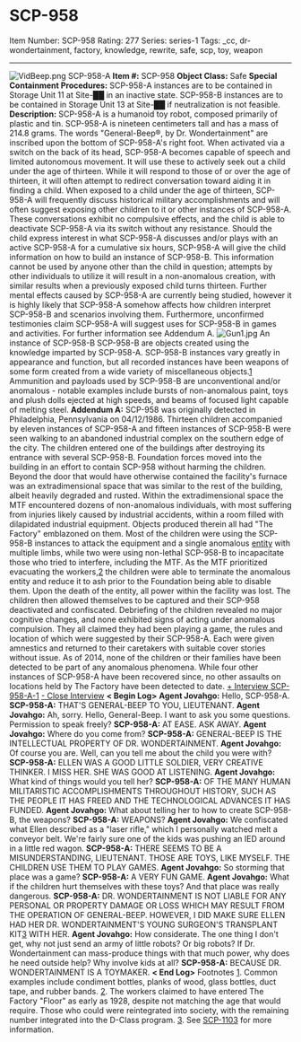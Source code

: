 # SCP-958
Item Number: SCP-958
Rating: 277
Series: series-1
Tags: _cc, dr-wondertainment, factory, knowledge, rewrite, safe, scp, toy, weapon

---

![VidBeep.png](https://scp-wiki.wdfiles.com/local--files/scp-958/VidBeep.png)
SCP-958-A
**Item #:** SCP-958
**Object Class:** Safe
**Special Containment Procedures:** SCP-958-A instances are to be contained in Storage Unit 11 at Site-██ in an inactive state. SCP-958-B instances are to be contained in Storage Unit 13 at Site-██ if neutralization is not feasible.
**Description:** SCP-958-A is a humanoid toy robot, composed primarily of plastic and tin. SCP-958-A is nineteen centimeters tall and has a mass of 214.8 grams. The words "General-Beep®, by Dr. Wondertainment" are inscribed upon the bottom of SCP-958-A's right foot.
When activated via a switch on the back of its head, SCP-958-A becomes capable of speech and limited autonomous movement. It will use these to actively seek out a child under the age of thirteen. While it will respond to those of or over the age of thirteen, it will often attempt to redirect conversation toward aiding it in finding a child.
When exposed to a child under the age of thirteen, SCP-958-A will frequently discuss historical military accomplishments and will often suggest exposing other children to it or other instances of SCP-958-A. These conversations exhibit no compulsive effects, and the child is able to deactivate SCP-958-A via its switch without any resistance. Should the child express interest in what SCP-958-A discusses and/or plays with an active SCP-958-A for a cumulative six hours, SCP-958-A will give the child information on how to build an instance of SCP-958-B. This information cannot be used by anyone other than the child in question; attempts by other individuals to utilize it will result in a non-anomalous creation, with similar results when a previously exposed child turns thirteen.
Further mental effects caused by SCP-958-A are currently being studied, however it is highly likely that SCP-958-A somehow affects how children interpret SCP-958-B and scenarios involving them. Furthermore, unconfirmed testimonies claim SCP-958-A will suggest uses for SCP-958-B in games and activities. For further information see Addendum A.
![Gun1.jpg](https://scp-wiki.wdfiles.com/local--files/scp-958/Gun1.jpg)
An instance of SCP-958-B
SCP-958-B are objects created using the knowledge imparted by SCP-958-A. SCP-958-B instances vary greatly in appearance and function, but all recorded instances have been weapons of some form created from a wide variety of miscellaneous objects.[1](javascript:;) Ammunition and payloads used by SCP-958-B are unconventional and/or anomalous - notable examples include bursts of non-anomalous paint, toys and plush dolls ejected at high speeds, and beams of focused light capable of melting steel.
**Addendum A:** SCP-958 was originally detected in Philadelphia, Pennsylvania on 04/12/1986. Thirteen children accompanied by eleven instances of SCP-958-A and fifteen instances of SCP-958-B were seen walking to an abandoned industrial complex on the southern edge of the city. The children entered one of the buildings after destroying its entrance with several SCP-958-B.
Foundation forces moved into the building in an effort to contain SCP-958 without harming the children. Beyond the door that would have otherwise contained the facility's furnace was an extradimensional space that was similar to the rest of the building, albeit heavily degraded and rusted.
Within the extradimensional space the MTF encountered dozens of non-anomalous individuals, with most suffering from injuries likely caused by industrial accidents, within a room filled with dilapidated industrial equipment. Objects produced therein all had "The Factory" emblazoned on them. Most of the children were using the SCP-958-B instances to attack the equipment and a single anomalous [entity](http://www.scp-wiki.net/a-shift-at-the-factory) with multiple limbs, while two were using non-lethal SCP-958-B to incapacitate those who tried to interfere, including the MTF.
As the MTF prioritized evacuating the workers,[2](javascript:;) the children were able to terminate the anomalous entity and reduce it to ash prior to the Foundation being able to disable them. Upon the death of the entity, all power within the facility was lost. The children then allowed themselves to be captured and their SCP-958 deactivated and confiscated.
Debriefing of the children revealed no major cognitive changes, and none exhibited signs of acting under anomalous compulsion. They all claimed they had been playing a game, the rules and location of which were suggested by their SCP-958-A. Each were given amnestics and returned to their caretakers with suitable cover stories without issue. As of 2014, none of the children or their families have been detected to be part of any anomalous phenomena. While four other instances of SCP-958-A have been recovered since, no other assaults on locations held by The Factory have been detected to date.
[\+ Interview SCP-958-A-1](javascript:;)
[\- Close Interview](javascript:;)
**< Begin Log>**
**Agent Jovahgo:** Hello, SCP-958-A.
**SCP-958-A:** THAT'S GENERAL-BEEP TO YOU, LIEUTENANT.
**Agent Jovahgo:** Ah, sorry. Hello, General-Beep. I want to ask you some questions. Permission to speak freely?
**SCP-958-A:** AT EASE. ASK AWAY.
**Agent Jovahgo:** Where do you come from?
**SCP-958-A:** GENERAL-BEEP IS THE INTELLECTUAL PROPERTY OF DR. WONDERTAINMENT.
**Agent Jovahgo:** Of course you are. Well, can you tell me about the child you were with?
**SCP-958-A:** ELLEN WAS A GOOD LITTLE SOLDIER, VERY CREATIVE THINKER. I MISS HER. SHE WAS GOOD AT LISTENING.
**Agent Jovahgo:** What kind of things would you tell her?
**SCP-958-A:** OF THE MANY HUMAN MILITARISTIC ACCOMPLISHMENTS THROUGHOUT HISTORY, SUCH AS THE PEOPLE IT HAS FREED AND THE TECHNOLOGICAL ADVANCES IT HAS FUNDED.
**Agent Jovahgo:** What about telling her to how to create SCP-958-B, the weapons?
**SCP-958-A:** WEAPONS?
**Agent Jovahgo:** We confiscated what Ellen described as a "laser rifle," which I personally watched melt a conveyor belt. We're fairly sure one of the kids was pushing an IED around in a little red wagon.
**SCP-958-A:** THERE SEEMS TO BE A MISUNDERSTANDING, LIEUTENANT. THOSE ARE TOYS, LIKE MYSELF. THE CHILDREN USE THEM TO PLAY GAMES.
**Agent Jovahgo:** So storming that place was a game?
**SCP-958-A:** A VERY FUN GAME.
**Agent Jovahgo:** What if the children hurt themselves with these toys? And that place was really dangerous.
**SCP-958-A:** DR. WONDERTAINMENT IS NOT LIABLE FOR ANY PERSONAL OR PROPERTY DAMAGE OR LOSS WHICH MAY RESULT FROM THE OPERATION OF GENERAL-BEEP. HOWEVER, I DID MAKE SURE ELLEN HAD HER DR. WONDERTAINMENT'S YOUNG SURGEON'S TRANSPLANT KIT[3](javascript:;) WITH HER.
**Agent Jovahgo:** How considerate. The one thing I don't get, why not just send an army of little robots? Or big robots? If Dr. Wondertainment can mass-produce things with that much power, why does he need outside help? Why involve kids at all?
**SCP-958-A:** BECAUSE DR. WONDERTAINMENT IS A TOYMAKER.
**< End Log>**
Footnotes
[1](javascript:;). Common examples include condiment bottles, planks of wood, glass bottles, duct tape, and rubber bands.
[2](javascript:;). The workers claimed to have entered The Factory "Floor" as early as 1928, despite not matching the age that would require. Those who could were reintegrated into society, with the remaining number integrated into the D-Class program.
[3](javascript:;). See [SCP-1103](/scp-1103) for more information.
